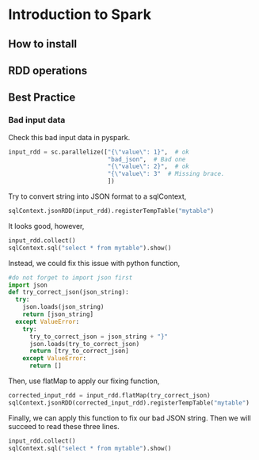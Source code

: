 Introduction to Spark
========

## How to install

## RDD operations

## Best Practice
### Bad input data

Check this bad input data in pyspark.

```python
input_rdd = sc.parallelize(["{\"value\": 1}",  # ok
                            "bad_json",  # Bad one
                            "{\"value\": 2}",  # ok
                            "{\"value\": 3"  # Missing brace.
                            ])
```
Try to convert string into JSON format to a sqlContext,

```python
sqlContext.jsonRDD(input_rdd).registerTempTable("mytable")
```
It looks good, however, 
```python
input_rdd.collect()
sqlContext.sql("select * from mytable").show()
```
Instead, we could fix this issue with python function,
```python
#do not forget to import json first
import json
def try_correct_json(json_string):
  try:
    json.loads(json_string)
    return [json_string]
  except ValueError:
    try:
      try_to_correct_json = json_string + "}"
      json.loads(try_to_correct_json)
      return [try_to_correct_json]
    except ValueError:
      return []
```
Then, use flatMap to apply our fixing function,
```python
corrected_input_rdd = input_rdd.flatMap(try_correct_json)
sqlContext.jsonRDD(corrected_input_rdd).registerTempTable("mytable")
```
Finally, we can apply this function to fix our bad JSON string. Then we will succeed to read these three lines.
```python
input_rdd.collect()
sqlContext.sql("select * from mytable").show()
```
